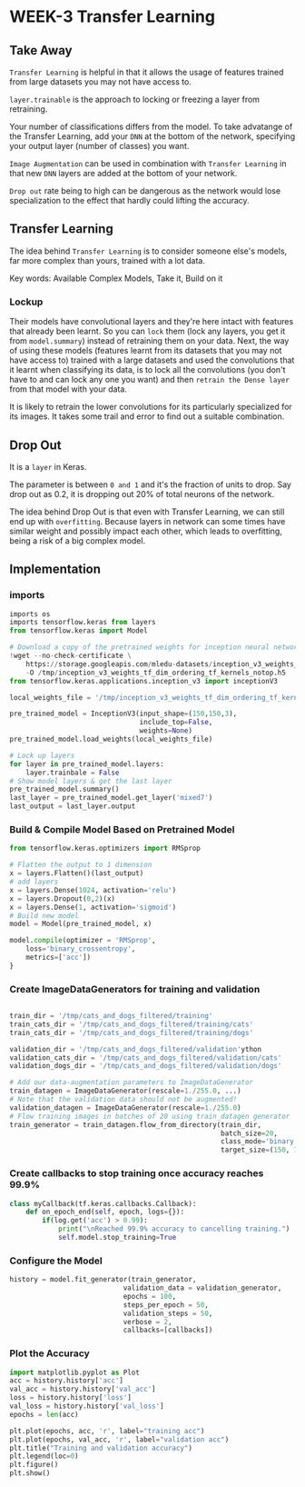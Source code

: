 # WEEK-3 Transfer Learning 

## Take Away

`Transfer Learning` is helpful in that it allows the usage of features trained from large datasets you may not have access to.

`layer.trainable` is the approach to locking or freezing a layer from retraining.

Your number of classifications differs from the model. To take advatange of the Transfer Learning, add your `DNN` at the bottom of the network, specifying your output layer (number of classes) you want.

`Image Augmentation` can be used in combination with `Transfer Learning` in that new `DNN` layers are added at the bottom of your network.

`Drop out` rate being to high can be dangerous as the network would lose specialization to the effect that hardly could lifting the accuracy. 

## Transfer Learning 

The idea behind `Transfer Learning` is to consider someone else's models, far more complex than yours, trained with a lot data. 

Key words: Available Complex Models, Take it, Build on it

### Lockup 
Their models have convolutional layers and they're here intact with features that already been learnt. So you can `lock` them (lock any layers, you get it from `model.summary`) instead of retraining them on your data. Next, the way of using these models (features learnt from its datasets that you may not have access to) trained with a large datasets and used the convolutions that it learnt when classifying its data, is to lock all the convolutions (you don't have to and can lock any one you want) and then `retrain the Dense layer` from that model with your data.

It is likely to retrain the lower convolutions for its particularly specialized for its images. It takes some trail and error to find out a suitable combination.

## Drop Out

It is a `layer` in Keras.

The parameter is between `0 and 1` and it's the fraction of units to drop. Say drop out as 0.2, it is dropping out 20% of total neurons of the network. 

The idea behind Drop Out is that even with Transfer Learning, we can still end up with `overfitting`. Because layers in network can some times have similar weight and possibly impact each other, which leads to overfitting, being a risk of a big complex model. 

## Implementation

### imports

```python
imports os
imports tensorflow.keras from layers
from tensorflow.keras import Model

# Download a copy of the pretrained weights for inception neural network 
!wget --no-check-certificate \
    https://storage.googleapis.com/mledu-datasets/inception_v3_weights_tf_dim_ordering_tf_kernels_notop.h5 \
    -O /tmp/inception_v3_weights_tf_dim_ordering_tf_kernels_notop.h5
from tensorflow.keras.applications.inception_v3 import inceptionV3

local_weights_file = '/tmp/inception_v3_weights_tf_dim_ordering_tf_kernels_notop.h5'

pre_trained_model = InceptionV3(input_shape=(150,150,3),
                                include_top=False,
                                weights=None)
pre_trained_model.load_weights(local_weights_file)

# Lock up layers
for layer in pre_trained_model.layers:
    layer.trainbale = False
# Show model layers & get the last layer
pre_trained_model.summary()
last_layer = pre_trained_model.get_layer('mixed7')
last_output = last_layer.output
```
### Build  & Compile Model Based on Pretrained Model

```python
from tensorflow.keras.optimizers import RMSprop

# Flatten the output to 1 dimension
x = layers.Flatten()(last_output)
# add layers
x = layers.Dense(1024, activation='relu')
x = layers.Dropout(0,2)(x)
x = layers.Dense(1, activation='sigmoid')
# Build new model
model = Model(pre_trained_model, x)

model.compile(optimizer = 'RMSprop',
    loss='binary_crossentropy',
    metrics=['acc'])    
}
```

### Create ImageDataGenerators for training and validation 
```python

train_dir = '/tmp/cats_and_dogs_filtered/training'
train_cats_dir = '/tmp/cats_and_dogs_filtered/training/cats'
train_cats_dir = '/tmp/cats_and_dogs_filtered/training/dogs'

validation_dir = '/tmp/cats_and_dogs_filtered/validation'ython
validation_cats_dir = '/tmp/cats_and_dogs_filtered/validation/cats'
validation_dogs_dir = '/tmp/cats_and_dogs_filtered/validation/dogs'

# Add our data-augmentation parameters to ImageDataGenerator
train_datagen = ImageDataGenerator(rescale=1./255.0, ...)
# Note that the validation data should not be augmented!
validation_datagen = ImageDataGenerator(rescale=1./255.0)
# Flow training images in batches of 20 using train_datagen generator
train_generator = train_datagen.flow_from_directory(train_dir, 
                                                    batch_size=20,
                                                    class_mode='binary',
                                                    target_size=(150, 150))
```

### Create callbacks to stop training once accuracy reaches 99.9%
```python
class myCallback(tf.keras.callbacks.Callback):
    def on_epoch_end(self, epoch, logs={}):
        if(log.get('acc') > 0.99):
            print("\nReached 99.9% accuracy to cancelling training.")
            self.model.stop_training=True
```
### Configure the Model

```python
history = model.fit_generator(train_generator, 
                            validation_data = validation_generator,
                            epochs = 100, 
                            steps_per_epoch = 50,
                            validation_steps = 50,
                            verbose = 2,
                            callbacks=[callbacks])
```

### Plot the Accuracy 

```python
import matplotlib.pyplot as Plot
acc = history.history['acc']
val_acc = history.history['val_acc']
loss = history.history['loss']
val_loss = history.history['val_loss']
epochs = len(acc)

plt.plot(epochs, acc, 'r', label="training acc")
plt.plot(epochs, val_acc, 'r', label="validation acc")
plt.title("Training and validation accuracy")
plt.legend(loc=0)
plt.figure()
plt.show()
```

